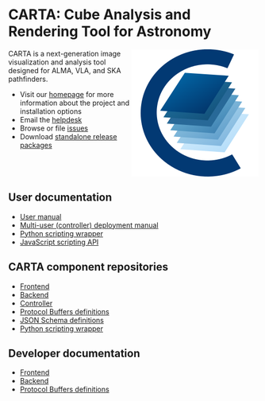 # CARTA: Cube Analysis and Rendering Tool for Astronomy

<img align="right" src="cartaviewer.png">

CARTA is a next-generation image visualization and analysis tool designed for ALMA, VLA, and SKA pathfinders.

* Visit our [homepage](https://cartavis.org/) for more information about the project and installation options
* Email the [helpdesk](mailto:support@carta.freshdesk.com)
* Browse or file [issues](https://github.com/CARTAvis/carta/issues)
* Download [standalone release packages](https://github.com/CARTAvis/carta/releases/latest)

<br clear="right"/>

## User documentation

* [User manual](https://carta.readthedocs.io)
* [Multi-user (controller) deployment manual](https://carta-controller.readthedocs.io)
* [Python scripting wrapper](https://carta-python.readthedocs.io)
* [JavaScript scripting API](https://cartavis.org/carta-frontend/api)

## CARTA component repositories

* [Frontend](https://github.com/CARTAvis/carta-frontend/)
* [Backend](https://github.com/CARTAvis/carta-backend/)
* [Controller](https://github.com/CARTAvis/carta-controller/)
* [Protocol Buffers definitions](https://github.com/CARTAvis/carta-protobuf/)
* [JSON Schema definitions](https://github.com/CARTAvis/schemas/)
* [Python scripting wrapper](https://github.com/CARTAvis/carta-python/)

## Developer documentation

* [Frontend](https://cartavis.org/carta-frontend/)
* [Backend](https://cartavis.org/carta-backend/)
* [Protocol Buffers definitions](https://carta-protobuf.readthedocs.io)
